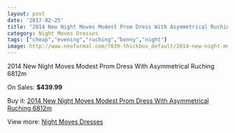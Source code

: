 ```yaml
---
layout: post
date: '2017-02-25'
title: "2014 New Night Moves Modest Prom Dress With Asymmetrical Ruching 6812m"
category: Night Moves Dresses
tags: ["cheap","evening","ruching","bonny","night"]
image: http://www.neoformal.com/7039-thickbox_default/2014-new-night-moves-modest-prom-dress-with-asymmetrical-ruching-6812m.jpg
---
```

2014 New Night Moves Modest Prom Dress With Asymmetrical Ruching 6812m

On Sales: **$439.99**
<a href="https://www.neoformal.com/en/night-moves-dresses/2521-2014-new-night-moves-modest-prom-dress-with-asymmetrical-ruching-6812m.html"><amp-img layout="responsive" width="600" height="600" src="//www.neoformal.com/7039-thickbox_default/2014-new-night-moves-modest-prom-dress-with-asymmetrical-ruching-6812m.jpg" alt="2014 New Night Moves Modest Prom Dress With Asymmetrical Ruching 6812m 0" /></a>
<a href="https://www.neoformal.com/en/night-moves-dresses/2521-2014-new-night-moves-modest-prom-dress-with-asymmetrical-ruching-6812m.html"><amp-img layout="responsive" width="600" height="600" src="//www.neoformal.com/7042-thickbox_default/2014-new-night-moves-modest-prom-dress-with-asymmetrical-ruching-6812m.jpg" alt="2014 New Night Moves Modest Prom Dress With Asymmetrical Ruching 6812m 1" /></a>
<a href="https://www.neoformal.com/en/night-moves-dresses/2521-2014-new-night-moves-modest-prom-dress-with-asymmetrical-ruching-6812m.html"><amp-img layout="responsive" width="600" height="600" src="//www.neoformal.com/7041-thickbox_default/2014-new-night-moves-modest-prom-dress-with-asymmetrical-ruching-6812m.jpg" alt="2014 New Night Moves Modest Prom Dress With Asymmetrical Ruching 6812m 2" /></a>
<a href="https://www.neoformal.com/en/night-moves-dresses/2521-2014-new-night-moves-modest-prom-dress-with-asymmetrical-ruching-6812m.html"><amp-img layout="responsive" width="600" height="600" src="//www.neoformal.com/7040-thickbox_default/2014-new-night-moves-modest-prom-dress-with-asymmetrical-ruching-6812m.jpg" alt="2014 New Night Moves Modest Prom Dress With Asymmetrical Ruching 6812m 3" /></a>

Buy it: [2014 New Night Moves Modest Prom Dress With Asymmetrical Ruching 6812m](https://www.neoformal.com/en/night-moves-dresses/2521-2014-new-night-moves-modest-prom-dress-with-asymmetrical-ruching-6812m.html "2014 New Night Moves Modest Prom Dress With Asymmetrical Ruching 6812m")

View more: [Night Moves Dresses](https://www.neoformal.com/en/23-night-moves-dresses "Night Moves Dresses")